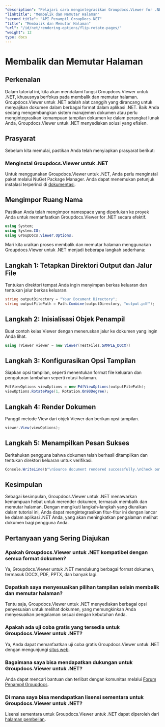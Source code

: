```yaml
---
"description": "Pelajari cara mengintegrasikan Groupdocs.Viewer for .NET ke dalam aplikasi Anda untuk pemrosesan, pembalikan, dan rotasi dokumen yang lancar."
"linktitle": "Membalik dan Memutar Halaman"
"second_title": "API Penampil GroupDocs.NET"
"title": "Membalik dan Memutar Halaman"
"url": "/id/net/rendering-options/flip-rotate-pages/"
"weight": 12
type: docs
---
```

# Membalik dan Memutar Halaman

## Perkenalan
Dalam tutorial ini, kita akan mendalami fungsi Groupdocs.Viewer untuk .NET, khususnya berfokus pada membalik dan memutar halaman. Groupdocs.Viewer untuk .NET adalah alat canggih yang dirancang untuk menyajikan dokumen dalam berbagai format dalam aplikasi .NET. Baik Anda sedang mengembangkan sistem manajemen dokumen atau perlu mengintegrasikan kemampuan tampilan dokumen ke dalam perangkat lunak Anda, Groupdocs.Viewer untuk .NET menyediakan solusi yang efisien.
## Prasyarat
Sebelum kita memulai, pastikan Anda telah menyiapkan prasyarat berikut:
### Menginstal Groupdocs.Viewer untuk .NET
Untuk menggunakan Groupdocs.Viewer untuk .NET, Anda perlu menginstal paket melalui NuGet Package Manager. Anda dapat menemukan petunjuk instalasi terperinci di [dokumentasi](https://tutorials.groupdocs.com/viewer/net/).

## Mengimpor Ruang Nama
Pastikan Anda telah mengimpor namespace yang diperlukan ke proyek Anda untuk memanfaatkan Groupdocs.Viewer for .NET secara efektif.
```csharp
using System;
using System.IO;
using GroupDocs.Viewer.Options;
```

Mari kita uraikan proses membalik dan memutar halaman menggunakan Groupdocs.Viewer untuk .NET menjadi beberapa langkah sederhana:
## Langkah 1: Tetapkan Direktori Output dan Jalur File
Tentukan direktori tempat Anda ingin menyimpan berkas keluaran dan tentukan jalur berkas keluaran.
```csharp
string outputDirectory = "Your Document Directory";
string outputFilePath = Path.Combine(outputDirectory, "output.pdf");
```
## Langkah 2: Inisialisasi Objek Penampil
Buat contoh kelas Viewer dengan meneruskan jalur ke dokumen yang ingin Anda lihat.
```csharp
using (Viewer viewer = new Viewer(TestFiles.SAMPLE_DOCX))
```
## Langkah 3: Konfigurasikan Opsi Tampilan
Siapkan opsi tampilan, seperti menentukan format file keluaran dan pengaturan tambahan seperti rotasi halaman.
```csharp
PdfViewOptions viewOptions = new PdfViewOptions(outputFilePath);
viewOptions.RotatePage(1, Rotation.On90Degree);
```
## Langkah 4: Render Dokumen
Panggil metode View dari objek Viewer dan berikan opsi tampilan.
```csharp
viewer.View(viewOptions);
```
## Langkah 5: Menampilkan Pesan Sukses
Beritahukan pengguna bahwa dokumen telah berhasil ditampilkan dan tentukan direktori keluaran untuk verifikasi.
```csharp
Console.WriteLine($"\nSource document rendered successfully.\nCheck output in {outputDirectory}.");
```

## Kesimpulan
Sebagai kesimpulan, Groupdocs.Viewer untuk .NET menawarkan kemampuan hebat untuk merender dokumen, termasuk membalik dan memutar halaman. Dengan mengikuti langkah-langkah yang diuraikan dalam tutorial ini, Anda dapat mengintegrasikan fitur-fitur ini dengan lancar ke dalam aplikasi .NET Anda, yang akan meningkatkan pengalaman melihat dokumen bagi pengguna Anda.
## Pertanyaan yang Sering Diajukan
### Apakah Groupdocs.Viewer untuk .NET kompatibel dengan semua format dokumen?
Ya, Groupdocs.Viewer untuk .NET mendukung berbagai format dokumen, termasuk DOCX, PDF, PPTX, dan banyak lagi.
### Dapatkah saya menyesuaikan pilihan tampilan selain membalik dan memutar halaman?
Tentu saja, Groupdocs.Viewer untuk .NET menyediakan berbagai opsi penyesuaian untuk melihat dokumen, yang memungkinkan Anda menyesuaikan pengalaman sesuai dengan kebutuhan Anda.
### Apakah ada uji coba gratis yang tersedia untuk Groupdocs.Viewer untuk .NET?
Ya, Anda dapat memanfaatkan uji coba gratis Groupdocs.Viewer untuk .NET dengan mengunjungi [situs web](https://releases.groupdocs.com/).
### Bagaimana saya bisa mendapatkan dukungan untuk Groupdocs.Viewer untuk .NET?
Anda dapat mencari bantuan dan terlibat dengan komunitas melalui [Forum Penampil Groupdocs](https://forum.groupdocs.com/c/viewer/9).
### Di mana saya bisa mendapatkan lisensi sementara untuk Groupdocs.Viewer untuk .NET?
Lisensi sementara untuk Groupdocs.Viewer untuk .NET dapat diperoleh dari [halaman pembelian](https://purchase.groupdocs.com/temporary-license/).